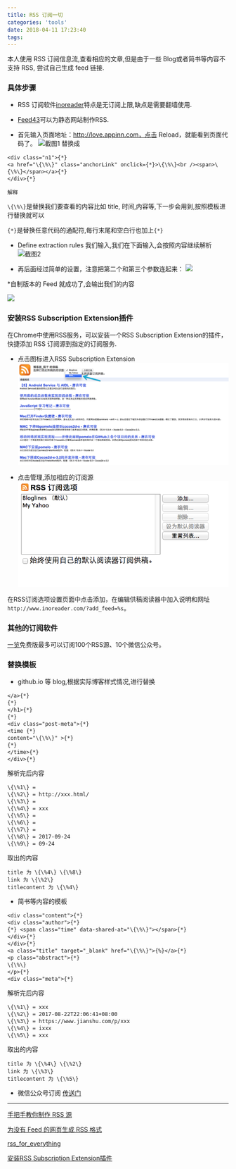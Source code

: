 ```yaml
---
title: RSS 订阅一切
categories: 'tools'
date: 2018-04-11 17:23:40
tags:
---
```


本人使用 RSS 订阅信息流,查看相应的文章,但是由于一些 Blog或者简书等内容不支持 RSS, 尝试自己生成 feed 链接.

### 具体步骤
* RSS 订阅软件[inoreader](https://www.inoreader.com)特点是无订阅上限,缺点是需要翻墙使用.

* [Feed43](http://feed43.com/feed.html?name=2441323566728440)可以为静态网站制作RSS.

* 首先输入页面地址：http://love.appinn.com，点击 Reload，就能看到页面代码了。
![截图1](https://img3.appinn.com/images/201305/2013-05-31_5-54-24.png/o)
替换成

```
<div class="n1">{*}
<a href="\{\%\}" class="anchorLink" onclick={*}>\{\%\}<br /><span>\{\%\}</span></a>{*}
</div>{*}
```

`解释`

`\{\%\}`是替换我们要查看的内容比如 title, 时间,内容等,下一步会用到,按照模板进行替换就可以

`{*}`是替换任意代码的通配符,每行末尾和空白行也加上`{*}`

* Define extraction rules 我们输入,我们在下面输入,会按照内容继续解析
![截图2](https://img3.appinn.com/images/201305/2013-05-315-56-31.png/o)

* 再后面经过简单的设置，注意把第二个和第三个参数连起来：
![](https://img3.appinn.com/images/201305/2013-05-31-6-07.png/o)

*自制版本的 Feed 就成功了,会输出我们的内容

![](https://img3.appinn.com/images/201305/2013-05-31-6-09-10.png/o)

### 安装RSS Subscription Extension插件
在Chrome中使用RSS服务，可以安装一个RSS Subscription Extension的插件，快捷添加 RSS 订阅源到指定的订阅服务.

* 点击图标进入RSS Subscription Extension
![](https://raw.githubusercontent.com/tiomke/TempPics/master/RSS%E8%AE%A2%E9%98%85%E6%9C%8D%E5%8A%A1%E7%9A%84%E4%BD%BF%E7%94%A8/%E8%AE%A2%E9%98%85%E6%9C%8D%E5%8A%A1.png)

* 点击管理,添加相应的订阅源
![](https://raw.githubusercontent.com/tiomke/TempPics/master/RSS%E8%AE%A2%E9%98%85%E6%9C%8D%E5%8A%A1%E7%9A%84%E4%BD%BF%E7%94%A8/%E9%80%89%E9%A1%B9%E8%AE%BE%E7%BD%AE.png)

在RSS订阅选项设置页面中点击添加，在编辑供稿阅读器中加入说明和网址`http://www.inoreader.com/?add_feed=%s`。

<!-- more -->
### 其他的订阅软件

[一览](http://www.yilan.io/home/)免费版最多可以订阅100个RSS源、10个微信公众号。

### 替换模板
* github.io 等 blog,根据实际博客样式情况,进行替换

```
</a>{*}
{*}
</h1>{*}
{*}
<div class="post-meta">{*}
<time {*}
content="\{\%\}" >{*}
{*}
</time>{*}
</div>{*}
```
解析完后内容

```
\{\%1\} = 
\{\%2\} = http://xxx.html/
\{\%3\} = 
\{\%4\} = xxx
\{\%5\} = 
\{\%6\} = 
\{\%7\} = 
\{\%8\} = 2017-09-24
\{\%9\} = 09-24
```

取出的内容

```
title 为 \{\%4\} \{\%8\}
link 为 \{\%2\}
titlecontent 为 \{\%4\}
```

* 简书等内容的模板

```
<div class="content">{*}
<div class="author">{*}
{*} <span class="time" data-shared-at="\{\%\}"></span>{*}
</div>{*}
</div>{*}
<a class="title" target="_blank" href="\{\%\}">{%}</a>{*}
<p class="abstract">{*}
\{\%\}
</p>{*}
<div class="meta">{*}
```
解析完后内容

```
\{\%1\} = xxx
\{\%2\} = 2017-08-22T22:06:41+08:00
\{\%3\} = https://www.jianshu.com/p/xxx
\{\%4\} = ixxx
\{\%5\} = xxx

```
取出的内容

```
title 为 \{\%4\} \{\%2\}
link 为 \{\%3\}
titlecontent 为 \{\%5\}
```

* 微信公众号订阅
[传送门](http://chuansong.me/)


---------
[手把手教你制作 RSS 源](https://sspai.com/post/34320)

[为没有 Feed 的网页生成 RSS 格式](https://www.appinn.com/feed43/)

[rss_for_everything](https://github.com/xzonepiece/rss_for_everything)

[安装RSS Subscription Extension插件](https://www.jianshu.com/p/a589bce7d7cf)

<!--{% qnimg alfred.png title:配置 alt:preferrence 'class:class1 class2' extend:?imageView2/2/w/1400 %}-->